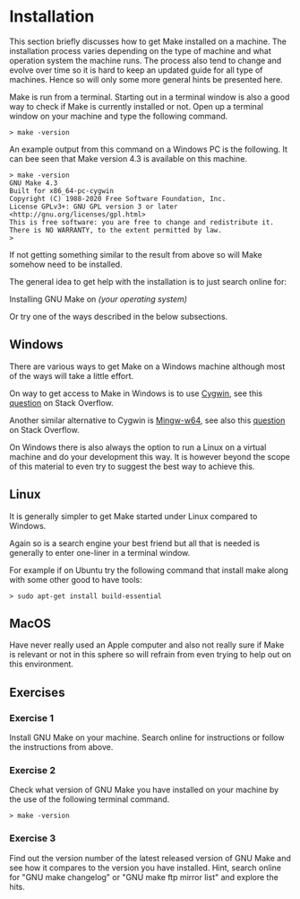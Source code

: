 # Installation

This section briefly discusses how to get Make installed on a machine. The installation process varies depending on the type of machine and what operation system the machine runs. The process also tend to change and evolve over time so it is hard to keep an updated guide for all type of machines. Hence so will only some more general hints be presented here.

Make is run from a terminal. Starting out in a terminal window is also a good way to check if Make is currently installed or not. Open up a terminal window on your machine and type the following command.

```console
> make -version
```

An example output from this command on a Windows PC is the following. It can bee seen that Make version 4.3 is available on this machine.

```console
> make -version
GNU Make 4.3
Built for x86_64-pc-cygwin
Copyright (C) 1988-2020 Free Software Foundation, Inc.
License GPLv3+: GNU GPL version 3 or later <http://gnu.org/licenses/gpl.html>
This is free software: you are free to change and redistribute it.
There is NO WARRANTY, to the extent permitted by law.
>
```

If not getting something similar to the result from above so will Make somehow need to be installed.

The general idea to get help with the installation is to just search online for:

Installing GNU Make on *(your operating system)*

Or try one of the ways described in the below subsections.

## Windows

There are various ways to get Make on a Windows machine although most of the ways will take a little effort.

On way to get access to Make in Windows is to use [Cygwin](https://cygwin.com/index.html), see this [question](https://stackoverflow.com/questions/17710209/how-to-run-make-from-cygwin-environment?rq=1) on Stack Overflow.

Another similar alternative to Cygwin is [Mingw-w64](http://mingw-w64.org/), see also this [question](https://stackoverflow.com/questions/42752721/mingw-64-ships-without-make-exe) on Stack Overflow.

On Windows there is also always the option to run a Linux on a virtual machine and do your development this way. It is however beyond the scope of this material to even try to suggest the best way to achieve this.

## Linux

It is generally simpler to get Make started under Linux compared to Windows.

Again so is a search engine your best friend but all that is needed is generally to enter one-liner in a terminal window.

For example if on Ubuntu try the following command that install make along with some other good to have tools:

```console
> sudo apt-get install build-essential
```

## MacOS

Have never really used an Apple computer and also not really sure if Make is relevant or not in this sphere so will refrain from even trying to help out on this environment.

## Exercises

### Exercise 1

Install GNU Make on your machine. Search online for instructions or follow the instructions from above.

### Exercise 2

Check what version of GNU Make you have installed on your machine by the use of the following terminal command.

```console
> make -version
```

### Exercise 3

Find out the version number of the latest released version of GNU Make and see how it compares to the version you have installed. Hint, search online for "GNU make changelog" or "GNU make ftp mirror list" and explore the hits.
